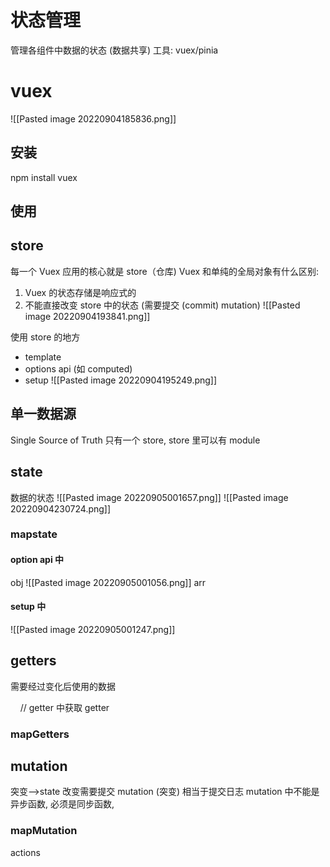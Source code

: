 # 状态管理
管理各组件中数据的状态 (数据共享)
工具: vuex/pinia
# vuex
![[Pasted image 20220904185836.png]]
## 安装
npm install vuex

## 使用

## store
每一个 Vuex 应用的核心就是 store（仓库)
Vuex 和单纯的全局对象有什么区别:
1. Vuex 的状态存储是响应式的
2. 不能直接改变 store 中的状态 (需要提交 (commit) mutation) ![[Pasted image 20220904193841.png]]

使用 store 的地方
- template
- options api (如 computed)
- setup
![[Pasted image 20220904195249.png]]


## 单一数据源
Single Source of Truth
只有一个 store, store 里可以有 module

## state
数据的状态
![[Pasted image 20220905001657.png]]
![[Pasted image 20220904230724.png]]
### mapstate
#### option api 中
obj
![[Pasted image 20220905001056.png]]
arr

#### setup 中
![[Pasted image 20220905001247.png]]

## getters
需要经过变化后使用的数据

    // getter 中获取 getter

### mapGetters


## mutation
突变-->state 改变需要提交 mutation (突变)
相当于提交日志
mutation 中不能是异步函数, 必须是同步函数,


### mapMutation


actions

